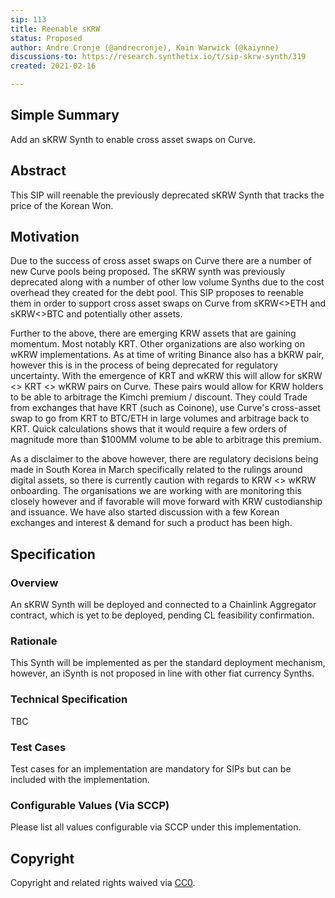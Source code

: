 ```yaml
---
sip: 113
title: Reenable sKRW
status: Proposed
author: Andre Cronje (@andrecronje), Kain Warwick (@kaiynne)
discussions-to: https://research.synthetix.io/t/sip-skrw-synth/319
created: 2021-02-16

---
```


## Simple Summary
<!--"If you can't explain it simply, you don't understand it well enough." Simply describe the outcome the proposed changes intends to achieve. This should be non-technical and accessible to a casual community member.-->
Add an sKRW Synth to enable cross asset swaps on Curve.

## Abstract
<!--A short (~200 word) description of the proposed change, the abstract should clearly describe the proposed change. This is what *will* be done if the SIP is implemented, not *why* it should be done or *how* it will be done. If the SIP proposes deploying a new contract, write, "we propose to deploy a new contract that will do x".-->
This SIP will reenable the previously deprecated sKRW Synth that tracks the price of the Korean Won.

## Motivation
<!--This is the problem statement. This is the *why* of the SIP. It should clearly explain *why* the current state of the protocol is inadequate.  It is critical that you explain *why* the change is needed, if the SIP proposes changing how something is calculated, you must address *why* the current calculation is innaccurate or wrong. This is not the place to describe how the SIP will address the issue!-->
Due to the success of cross asset swaps on Curve there are a number of new Curve pools being proposed. The sKRW synth was previously deprecated along with a number of other low volume Synths due to the cost overhead they created for the debt pool. This SIP proposes to reenable them in order to support cross asset swaps on Curve from sKRW<>ETH and sKRW<>BTC and potentially other assets.

Further to the above, there are emerging KRW assets that are gaining momentum. Most notably KRT. Other organizations are also working on wKRW implementations. As at time of writing Binance also has a bKRW pair, however this is in the process of being deprecated for regulatory uncertainty. With the emergence of KRT and wKRW this will allow for sKRW <> KRT <> wKRW pairs on Curve. These pairs would allow for KRW holders to be able to arbitrage the Kimchi premium / discount. They could Trade from exchanges that have KRT (such as Coinone), use Curve's cross-asset swap to go from KRT to BTC/ETH in large volumes and arbitrage back to KRT. Quick calculations shows that it would require a few orders of magnitude more than $100MM volume to be able to arbitrage this premium.

As a disclaimer to the above however, there are regulatory decisions being made in South Korea in March specifically related to the rulings around digital assets, so there is currently caution with regards to KRW <> wKRW onboarding. The organisations we are working with are monitoring this closely however and if favorable will move forward with KRW custodianship and issuance. We have also started discussion with a few Korean exchanges and interest & demand for such a product has been high.

## Specification
<!--The specification should describe the syntax and semantics of any new feature, there are five sections
1. Overview
2. Rationale
3. Technical Specification
4. Test Cases
5. Configurable Values
-->

### Overview
<!--This is a high level overview of *how* the SIP will solve the problem. The overview should clearly describe how the new feature will be implemented.-->
An sKRW Synth will be deployed and connected to a Chainlink Aggregator contract, which is yet to be deployed, pending CL feasibility confirmation.

### Rationale
<!--This is where you explain the reasoning behind how you propose to solve the problem. Why did you propose to implement the change in this way, what were the considerations and trade-offs. The rationale fleshes out what motivated the design and why particular design decisions were made. It should describe alternate designs that were considered and related work. The rationale may also provide evidence of consensus within the community, and should discuss important objections or concerns raised during discussion.-->
This Synth will be implemented as per the standard deployment mechanism, however, an iSynth is not proposed in line with other fiat currency Synths.

### Technical Specification
<!--The technical specification should outline the public API of the changes proposed. That is, changes to any of the interfaces Synthetix currently exposes or the creations of new ones.-->
TBC

### Test Cases
<!--Test cases for an implementation are mandatory for SIPs but can be included with the implementation..-->
Test cases for an implementation are mandatory for SIPs but can be included with the implementation.

### Configurable Values (Via SCCP)
<!--Please list all values configurable via SCCP under this implementation.-->
Please list all values configurable via SCCP under this implementation.

## Copyright
Copyright and related rights waived via [CC0](https://creativecommons.org/publicdomain/zero/1.0/).
